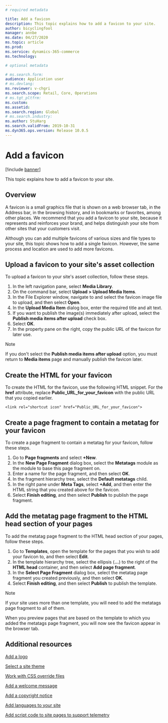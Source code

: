 ```yaml
---
# required metadata

title: Add a favicon
description: This topic explains how to add a favicon to your site.
author: bicyclingfool
manager: annbe
ms.date: 04/27/2020
ms.topic: article
ms.prod: 
ms.service: dynamics-365-commerce
ms.technology: 

# optional metadata

# ms.search.form: 
audience: Application user
# ms.devlang: 
ms.reviewer: v-chgri
ms.search.scope: Retail, Core, Operations
# ms.tgt_pltfrm: 
ms.custom: 
ms.assetid: 
ms.search.region: Global
# ms.search.industry: 
ms.author: StuHarg
ms.search.validFrom: 2019-10-31
ms.dyn365.ops.version: Release 10.0.5
---
```


# Add a favicon

[!include [banner](includes/banner.md)]

This topic explains how to add a favicon to your site.

## Overview

A favicon is a small graphics file that is shown on a web browser tab, in the Address bar, in the browsing history, and in bookmarks or favorites, among other places. We recommend that you add a favicon to your site, because it represents and reinforces your brand, and helps distinguish your site from other sites that your customers visit.

Although you can add multiple favicons of various sizes and file types to your site, this topic shows how to add a single favicon. However, the same process and location are used to add more favicons.

## Upload a favicon to your site's asset collection

To upload a favicon to your site's asset collection, follow these steps.

1. In the left navigation pane, select **Media Library**.
1. On the command bar, select **Upload \> Upload Media Items**.
1. In the File Explorer window, navigate to and select the favicon image file to upload, and then select **Open**.
1. In the **Upload Media Item** dialog box, enter the required title and alt text.
1. If you want to publish the image(s) immediately after upload, select the **Publish media items after upload** check box.
1. Select **OK**.
1. In the property pane on the right, copy the public URL of the favicon for later use.

> [!NOTE]
> If you don't select the **Publish media items after upload** option, you must return to **Media items** page and manually publish the favicon later.

## Create the HTML for your favicon

To create the HTML for the favicon, use the following HTML snippet. For the **href** attribute, replace **Public\_URL\_for\_your\_favicon** with the public URL that you copied earlier.

`<link rel="shortcut icon" href="Public_URL_for_your_favicon">`

## Create a page fragment to contain a metatag for your favicon

To create a page fragment to contain a metatag for your favicon, follow these steps.

1. Go to **Page fragments** and select **+New**.
1. In the **New Page Fragment** dialog box, select the **Metatags** module as the module to base this page fragment on.
1. Enter a name for the page fragment, and then select **OK**.
1. In the fragment hierarchy tree, select the **Default metatags** child.
1. In the right pane under **Meta Tags**, select **+Add**, and then enter the HTML string that you created above for the favicon. 
1. Select **Finish editing**, and then select **Publish** to publish the page fragment.

## Add the metatag page fragment to the HTML head section of your pages

To add the metatag page fragment to the HTML head section of your pages, follow these steps.

1. Go to **Templates**, open the template for the pages that you wish to add your favicon to, and then select **Edit**.
1. In the template hierarchy tree, select the ellipsis (**...**) to the right of the **HTML head** container, and then select **Add page fragment**.
1. In the **Select Page Fragment** dialog box, select the metatag page fragment you created previously, and then select **OK**.
1. Select **Finish editing**, and then select **Publish** to publish the template.

> [!NOTE]
> If your site uses more than one template, you will need to add the metatags page fragment to all of them.  

When you preview pages that are based on the template to which you added the metatags page fragment, you will now see the favicon appear in the browser tab.

## Additional resources

[Add a logo](add-logo.md)

[Select a site theme](select-site-theme.md)

[Work with CSS override files](css-override-files.md)

[Add a welcome message](add-welcome-message.md)

[Add a copyright notice](add-copyright-notice.md)

[Add languages to your site](add-languages-to-site.md)

[Add script code to site pages to support telemetry](add-telemetry.md)

